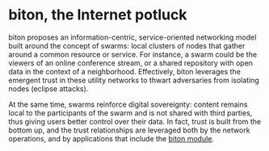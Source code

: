 # biton, the Internet potluck

biton proposes an information-centric, service-oriented networking model built around the
concept of swarms: local clusters of nodes that gather around a common resource or
service. For instance, a swarm could be the viewers of an online conference stream, or a
shared repository with open data in the context of a neighborhood. Effectively, biton
leverages the emergent trust in these utility networks to thwart adversaries from
isolating nodes (eclipse attacks).

At the same time, swarms reinforce digital sovereignty:
content remains local to the participants of the swarm and is not shared with third
parties, thus giving users better control over their data. In fact, trust is built
from the bottom up, and the trust relationships are leveraged both by the network
operations, and by applications that include the [biton module](https://github.com/bitonproject/biton).
